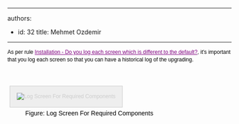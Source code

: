 

---
authors:
  - id: 32
    title: Mehmet Ozdemir
---




<span class='intro'> <p><span style="color&#58;#000000;font-family&#58;verdana, sans-serif;font-size&#58;12px;line-height&#58;16.796875px;">As per rule&#160;</span><a href="http&#58;//www.ssw.com.au/ssw/Standards/Rules/RulestoBetterMicrosoftCRM.aspx#ScreenShot" style="font-family&#58;verdana, sans-serif;font-size&#58;12px;color&#58;purple;line-height&#58;16.796875px;">Installation - Do you log each screen which is different to the default?</a><span style="color&#58;#000000;font-family&#58;verdana, sans-serif;font-size&#58;12px;line-height&#58;16.796875px;">, it's important that you log each screen so that you can have a historical log of the upgrading.</span></p> </span>

<p>​</p><dt style="font-family&#58;verdana, sans-serif;font-size&#58;12px;line-height&#58;17px;border&#58;none;color&#58;#000000;"><img src="http&#58;//www.ssw.com.au/ssw/Standards/Rules/Images/CRM_LogScreenForRequiredComponent.gif" alt="Log Screen For Required Components" style="padding&#58;15px;margin&#58;5px;font-size&#58;1em;border&#58;1px solid #cccccc;color&#58;#cccccc;background-color&#58;#eeeeee;" /></dt><dd style="font-family&#58;verdana, sans-serif;line-height&#58;17px;border&#58;none;color&#58;#000000;">Figure&#58; Log Screen For Required Components</dd>


